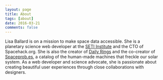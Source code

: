 ```yaml
---
layout: page
title: About
tags: [about]
date: 2016-03-21
comments: false
---
```

<p> Lisa Ballard is on a mission to make space data accessible. She is a planetary science web developer at the <a href = "http://www.seti.org/">SETI Institute</a> and the CTO of Spacehack.org. She is also the creator of <a href = "http://twitter.com/dailyrings">Daily Rings</a> and the co-creator of <a href = "https://spaceprob.es/">Spaceprob.es</a>, a catalog of the human-made machines that freckle our solar system. As a web developer and science advocate, she is passionate about creating beautiful user experiences through close collaborations with designers.</p>


<!-- div>    
<center><a href="http://taylantatli.github.io/Moon"><b>Moon</b></a> is a minimal, one column jekyll theme.</center>

## Features
* Minimal, you can focus on your content
* Responsive
* Disqus integration
* Syntax highlighting
* Optional post image
* Social icons
* Page for sharing projects
* Optional background image
* Simple navigation menu
* MathJax support

## Preview

{% capture images %}
    https://cloud.githubusercontent.com/assets/754514/14509720/61c61058-01d6-11e6-93ab-0918515ecd56.png
    https://cloud.githubusercontent.com/assets/754514/14509716/61ac6c8e-01d6-11e6-879f-8308883de790.png
{% endcapture %}
{% include gallery images=images caption="Screenshots of Moon Theme" cols=2 %}

See a [live version of Moon](http://taylantatli.github.io/Moon) hosted on GitHub.

## Getting Started

To learn how to install and use this theme check out the [Setup Guide](http://taylantatli.me/Moon/moon-theme/) for more information.

[Install Moon](https://github.com/TaylanTatli/Moon){: .btn}

</div -->

